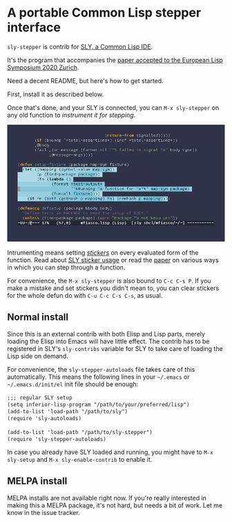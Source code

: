 # A portable Common Lisp stepper interface

`sly-stepper` is contrib for [SLY, a Common Lisp IDE][sly].

It's the program that accompanies the [paper accepted to the European
Lisp Symposium 2020 Zurich][paper].

Need a decent README, but here's how to get started.

First, install it as described below.

Once that's done, and your SLY is connected, you can `M-x sly-stepper`
on any old function to *instrument it for stepping*.  

![screenshot](./images/screenshot.png)

Intrumenting means setting [_stickers_][stickers] on every evaluated
form of the function.  Read about [SLY sticker usage][stickers] or
read the [paper][paper] on various ways in which you can step through
a function.

For convenience, the `M-x sly-stepper` is also bound to `C-c C-s P`.
If you make a mistake and set stickers you didn't mean to, you can
clear stickers for the whole defun do with `C-u C-c C-s C-s`, as
usual.

## Normal install

Since this is an external contrib with both Elisp and Lisp parts,
merely loading the Elisp into Emacs will have little effect. The
contrib has to be registered in SLY's `sly-contribs` variable for SLY
to take care of loading the Lisp side on demand.

For convenience, the `sly-stepper-autoloads` file takes care of this
automatically.  This means the following lines in your `~/.emacs` or
`~/.emacs.d/init/el` init file should be enough:

```elisp
;;; regular SLY setup
(setq inferior-lisp-program "/path/to/your/preferred/lisp")
(add-to-list 'load-path "/path/to/sly")
(require 'sly-autoloads)

(add-to-list 'load-path "/path/to/sly-stepper")
(require 'sly-stepper-autoloads)
```

In case you already have SLY loaded and running, you might have to
`M-x sly-setup` and `M-x sly-enable-contrib` to enable it.

## MELPA install

MELPA installs are not available right now.  If you're really
interested in making this a MELPA package, it's not hard, but needs a
bit of work.  Let me know in the issue tracker.

[sly]: https://github.com/capitaomorte/sly
[stickers]: https://joaotavora.github.io/sly/#Stickers
[paper]: https://zenodo.org/record/3742759
